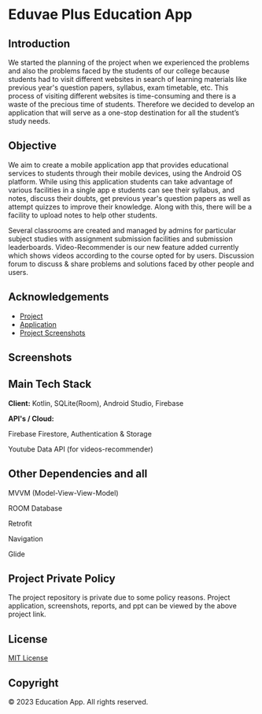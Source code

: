 # Eduvae Plus Education App 

## Introduction
We started the planning of the project when we experienced the problems and also the problems faced by the students of our college because students had to visit different websites in search of learning materials like previous year's question papers, syllabus, exam timetable, etc. This process of visiting different websites is time-consuming and there is a waste of the precious time of students. Therefore we decided to develop an application that will serve as a one-stop destination for all the student’s study needs.

## Objective
We aim to create a mobile application app that provides educational services to students through their mobile devices, using the Android OS platform. While using this application students can take advantage of various facilities in a single app e students can see their syllabus, and notes, discuss their doubts, get previous year's question papers as well as attempt quizzes to improve their knowledge. Along with this, there will be a facility to upload notes to help other students.

Several classrooms are created and managed by admins for particular subject studies with assignment submission facilities and submission leaderboards. Video-Recommender is our new feature added currently which shows videos according to the course opted for by users. Discussion forum to discuss & share problems and solutions faced by other people and users.

## Acknowledgements

- [Project](https://drive.google.com/drive/folders/1R08u6jFJuheVjw_LTWpfx01t-ujEYw05)
- [Application](https://drive.google.com/file/d/1t_zYYCGf_8-4q_nprhGlYmusnqBiNGYN/view?usp=share_link)
- [Project Screenshots](https://drive.google.com/drive/folders/1f7jg--98C5vtm6z1yfbfMTcrPfb7Xyjx?usp=share_link)
 
## Screenshots
  
## Main Tech Stack

**Client:** Kotlin, SQLite(Room), Android Studio, Firebase

**API's / Cloud:** 

Firebase Firestore, Authentication & Storage

Youtube Data API (for videos-recommender)

## Other Dependencies and all

MVVM (Model-View-View-Model)

ROOM Database

Retrofit 

Navigation 

Glide

## Project Private Policy

The project repository is private due to some policy reasons. Project application, screenshots, reports, and ppt can be viewed by the above project link.

## License

[MIT License](https://github.com/thisisvd/Eduvae-Public-Repository/blob/master/LICENSE)

## Copyright

© 2023 Education App. All rights reserved.
